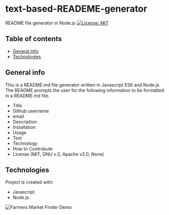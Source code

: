 # text-based-READEME-generator
README file generator in Node.js
[![License: MIT](https://img.shields.io/badge/License-MIT-yellow.svg)](https://opensource.org/licenses/MIT)
## Table of contents
* [General info](#general-info)
* [Technologies](#technologies)

## General info
This is a README.md file generator written in Javascript ES6 and Node.js. The README prompts the user for the following information to be formatted in a README.md file. 
* Title
* Github username
* email
* Description
* Installation 
* Usage
* Test
* Technology 
* How to Contrubute
* License (MIT, GNU v.3, Apache v2.0, None)
	
## Technologies
Project is created with:
* Javascript
* Node.js

![Farmers Market Finder Demo](./demo/demo.gif)